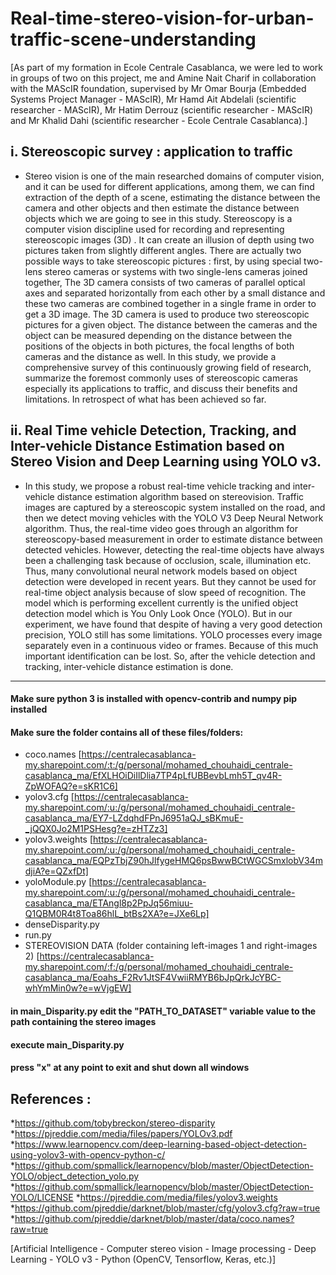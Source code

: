 # Real-time-stereo-vision-for-urban-traffic-scene-understanding

[As part of my formation in Ecole Centrale Casablanca, we were led to work in groups of two on this project, me and Amine Nait Charif in collaboration with the MAScIR foundation, supervised by Mr Omar Bourja (Embedded Systems Project Manager - MAScIR), Mr Hamd Ait Abdelali (scientific researcher - MAScIR), Mr Hatim Derrouz (scientific researcher - MAScIR) and Mr Khalid Dahi (scientific researcher - Ecole Centrale Casablanca).]

## i. Stereoscopic survey : application to traffic 

- Stereo vision is one of the main researched domains of computer vision, and it can be used for different applications, among them, we can find extraction of the depth of a scene, estimating the distance between the camera and other objects and then estimate the distance between objects which we are going to see in this study. Stereoscopy is a computer vision discipline used for recording and representing stereoscopic images (3D) . It can create an illusion of depth using two pictures taken from slightly different angles. There are actually two possible ways to take stereoscopic pictures : first, by using special two-lens stereo cameras or systems with two single-lens cameras joined together, The 3D camera consists of two cameras of parallel optical axes and separated horizontally from each other by a small distance and these two cameras are combined together in a single frame in order to get a 3D image. The 3D camera is used to produce two stereoscopic pictures for a given object. The distance between the cameras and the object can be measured depending on the distance between the positions of the objects in both pictures, the focal lengths of both cameras and the distance as well. In this study, we provide a comprehensive survey of this continuously growing field of research, summarize the foremost commonly uses of stereoscopic cameras especially its applications to traffic, and discuss their benefits and limitations. In retrospect of what has been achieved so far.

## ii. Real Time vehicle Detection, Tracking, and Inter-vehicle Distance Estimation based on Stereo Vision and Deep Learning using YOLO v3. 

- In this study, we propose a robust real-time vehicle tracking and inter-vehicle distance estimation algorithm based on stereovision. Traffic images are captured by a stereoscopic system installed on the road, and then we detect moving vehicles with the YOLO V3 Deep Neural Network algorithm. Thus, the real-time video goes through an algorithm for stereoscopy-based measurement in order to estimate distance between detected vehicles. However, detecting the real-time objects have always been a challenging task because of occlusion, scale, illumination etc. Thus, many convolutional neural network models based on object detection were developed in recent years. But they cannot be used for real-time object analysis because of slow speed of recognition. The model which is performing excellent currently is the unified object detection model which is You Only Look Once (YOLO). But in our experiment, we have found that despite of having a very good detection precision, YOLO still has some limitations. YOLO processes every image separately even in a continuous video or frames. Because of this much important identification can be lost. So, after the vehicle detection and tracking, inter-vehicle distance estimation is done. 

--------------------------------------------------------------------------------------------------------------------------------------------------------------------------
#### Make sure python 3 is installed with opencv-contrib and numpy pip installed
#### Make sure the folder contains all of these files/folders:
- coco.names [https://centralecasablanca-my.sharepoint.com/:t:/g/personal/mohamed_chouhaidi_centrale-casablanca_ma/EfXLHOiDiIlDlia7TP4pLfUBBevbLmh5T_qv4R-ZpWOFAQ?e=sKR1C6]
- yolov3.cfg [https://centralecasablanca-my.sharepoint.com/:u:/g/personal/mohamed_chouhaidi_centrale-casablanca_ma/EY7-LZdqhdFPnJ6951aQJ_sBKmuE-_jQQX0Jo2M1PSHesg?e=zHTZz3]
- yolov3.weights [https://centralecasablanca-my.sharepoint.com/:u:/g/personal/mohamed_chouhaidi_centrale-casablanca_ma/EQPzTbjZ90hJlfygeHMQ6psBwwBCtWGCSmxlobV34mdjiA?e=QZxfDt]
- yoloModule.py [https://centralecasablanca-my.sharepoint.com/:u:/g/personal/mohamed_chouhaidi_centrale-casablanca_ma/ETAngl8p2PpJq56miuu-Q1QBM0R4t8Toa86hlL_btBs2XA?e=JXe6Lp]
- denseDisparity.py 
- run.py 
- STEREOVISION DATA (folder containing left-images 1 and right-images 2) [https://centralecasablanca-my.sharepoint.com/:f:/g/personal/mohamed_chouhaidi_centrale-casablanca_ma/Eoahs_F2Rv1JtSF4VwiiRMYB6bJpQrkJcYBC-whYmMin0w?e=wVjgEW]
#### in main_Disparity.py  edit the "PATH_TO_DATASET" variable value to the path containing the stereo images
#### execute main_Disparity.py 
#### press "x" at any point to exit and shut down all windows

## References : 
*https://github.com/tobybreckon/stereo-disparity
*https://pjreddie.com/media/files/papers/YOLOv3.pdf
*https://www.learnopencv.com/deep-learning-based-object-detection-using-yolov3-with-opencv-python-c/
*https://github.com/spmallick/learnopencv/blob/master/ObjectDetection-YOLO/object_detection_yolo.py
*https://github.com/spmallick/learnopencv/blob/master/ObjectDetection-YOLO/LICENSE
*https://pjreddie.com/media/files/yolov3.weights
*https://github.com/pjreddie/darknet/blob/master/cfg/yolov3.cfg?raw=true
*https://github.com/pjreddie/darknet/blob/master/data/coco.names?raw=true

[Artificial Intelligence - Computer stereo vision - Image processing - Deep Learning - YOLO v3 - Python (OpenCV, Tensorflow, Keras, etc.)]


